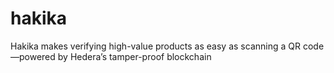 # hakika
Hakika makes verifying high-value products as easy as scanning a QR code—powered by Hedera’s tamper-proof blockchain
